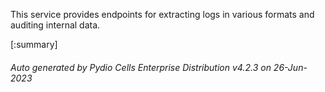 






This service provides endpoints for extracting logs in various formats and auditing internal data.

[:summary]

###### Auto generated by Pydio Cells Enterprise Distribution v4.2.3 on 26-Jun-2023
